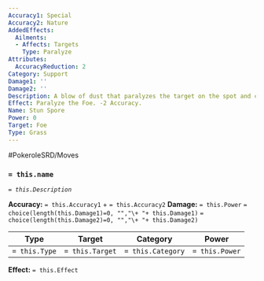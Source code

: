 ```yaml
---
Accuracy1: Special
Accuracy2: Nature
AddedEffects:
  Ailments:
  - Affects: Targets
    Type: Paralyze
Attributes:
  AccuracyReduction: 2
Category: Support
Damage1: ''
Damage2: ''
Description: A blow of dust that paralyzes the target on the spot and cramps its muscles.
Effect: Paralyze the Foe. -2 Accuracy.
Name: Stun Spore
Power: 0
Target: Foe
Type: Grass
---
```


#PokeroleSRD/Moves

### `= this.name` 
*`= this.Description`*

**Accuracy:** `= this.Accuracy1` + `= this.Accuracy2`
**Damage:** `= this.Power` `= choice(length(this.Damage1)=0, "","\+ "+ this.Damage1)` `= choice(length(this.Damage2)=0, "","\+ "+ this.Damage2)`

| Type          | Target          | Category          | Power          |
| ------------- | --------------- | ----------------  | -------------- |
| `= this.Type` | `= this.Target` | `= this.Category` | `= this.Power` | 

**Effect:** `= this.Effect`